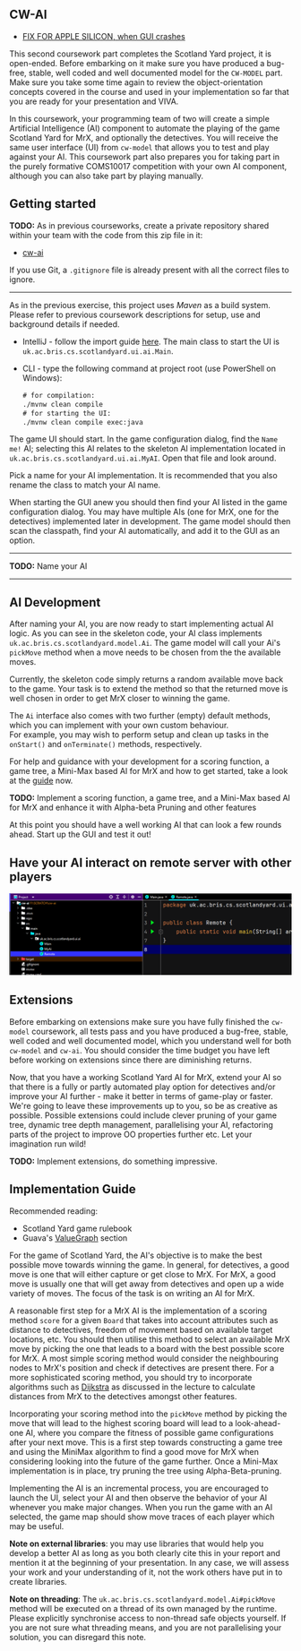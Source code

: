 CW-AI
-----

* [FIX FOR APPLE SILICON, when GUI crashes](applefix.md)

This second coursework part completes the Scotland Yard project, it is open-ended. Before embarking
on it make sure you have produced a bug-free, stable, well coded and well documented model for
the `CW-MODEL` part. Make sure you take some time again to review the object-orientation concepts
covered in the course and used in your implementation so far that you are ready for your
presentation and VIVA.

In this coursework, your programming team of two will create a simple Artificial Intelligence (AI)
component to automate the playing of the game Scotland Yard for MrX, and optionally the detectives.
You will receive the same user interface (UI) from `cw-model` that allows you to test and play
against your AI. This coursework part also prepares you for taking part in the purely formative
COMS10017 competition with your own AI component, although you can also take part by playing
manually.

## Getting started

**TODO:** As in previous courseworks, create a private repository shared within your team with the
code from this zip file in it:

* [cw-ai](https://www.ole.bris.ac.uk/bbcswebdav/courses/COMS10017_2023_TB-2/content/oo/code/cw-ai.zip)

If you use Git, a `.gitignore` file is already present with all the correct files to ignore.

***

As in the previous exercise, this project uses *Maven* as a build system. Please refer to previous
coursework descriptions for setup, use and background details if needed.

* IntelliJ - follow the import
  guide [here](https://web.microsoftstream.com/video/6bab3abf-41f3-4a30-8643-4b07ce35301c). The main
  class to start the UI is `uk.ac.bris.cs.scotlandyard.ui.ai.Main`.
* CLI - type the following command at project root (use PowerShell on Windows):

      # for compilation: 
      ./mvnw clean compile 
      # for starting the UI: 
      ./mvnw clean compile exec:java 

The game UI should start. In the game configuration dialog, find the `Name me!` AI; selecting this
AI relates to the skeleton AI implementation located in `uk.ac.bris.cs.scotlandyard.ui.ai.MyAI`.
Open that file and look around.

Pick a name for your AI implementation. It is recommended that you also rename the class to match
your AI name.

When starting the GUI anew you should then find your AI listed in the game configuration dialog. You
may have multiple AIs (one for MrX, one for the detectives) implemented later in development. The
game model should then scan the classpath, find your AI automatically, and add it to the GUI as an
option.
***

**TODO:** Name your AI
***

## AI Development

After naming your AI, you are now ready to start implementing actual AI logic. As you can see in the
skeleton code, your AI class implements `uk.ac.bris.cs.scotlandyard.model.Ai`. The game model will
call your Ai's `pickMove` method when a move needs to be chosen from the the available moves.

Currently, the skeleton code simply returns a random available move back to the game. Your task is
to extend the method so that the returned move is well chosen in order to get MrX closer to winning
the game.

The `Ai` interface also comes with two further (empty) default methods, which you can implement with
your own custom behaviour.  
For example, you may wish to perform setup and clean up tasks in the `onStart()` and `onTerminate()`
methods, respectively.

For help and guidance with your development for a scoring function, a game tree, a Mini-Max based AI
for MrX and how to get started, take a look at the [guide](#guide) now.

**TODO:** Implement a scoring function, a game tree, and a Mini-Max based AI for MrX and enhance it
with Alpha-beta Pruning and other features

At this point you should have a well working AI that can look a few rounds ahead. Start up the GUI
and test it out!

## Have your AI interact on remote server with other players

![alt text](remote_ai.png "Remote AI in package structure")

## Extensions

Before embarking on extensions make sure you have fully finished the `cw-model` coursework, all
tests pass and you have produced a bug-free, stable, well coded and well documented model, which you
understand well for both `cw-model` and `cw-ai`. You should consider the time budget you have left
before working on extensions since there are diminishing returns.

Now, that you have a working Scotland Yard AI for MrX, extend your AI so that there is a fully or
partly automated play option for detectives and/or improve your AI further - make it better in terms
of game-play or faster. We're going to leave these improvements up to you, so be as creative as
possible. Possible extensions could include clever pruning of your game tree, dynamic tree depth
management, parallelising your AI, refactoring parts of the project to improve OO properties further
etc. Let your imagination run wild!

**TODO:** Implement extensions, do something impressive.


<!--


## Competition

There will be a Human-vs-Machine competition advertised on the unit website, where you and your AIs
will play against manual, part-manual or automatic team entries. (Each player (human or machine!)
will have 15s only to provide a move or loose the game.)
A week before competition day you will be supplied a with a client that can use your AI player code
and connect to a competition server. You will have to manually migrate your AI to the client
project. In most cases, simply copying your AI class to the correct package will work. More details
will be posted on the unit website before the competition.
-->

## <a name="guide"></a>Implementation Guide

Recommended reading:

* Scotland Yard game rulebook
* Guava's [ValueGraph](https://github.com/google/guava/wiki/GraphsExplained#valuegraph) section
<!--- * Live Programming Lecture on Graph Algorithms)-->

For the game of Scotland Yard, the AI's objective is to make the best possible move towards winning
the game. In general, for detectives, a good move is one that will either capture or get close to
MrX. For MrX, a good move is usually one that will get away from detectives and open up a wide
variety of moves. The focus of the task is on writing an AI for MrX.

A reasonable first step for a MrX AI is the implementation of a scoring method `score` for a
given `Board` that takes into account attributes such as distance to detectives, freedom of movement
based on available target locations, etc. You should then utilise this method to select an available
MrX move by picking the one that leads to a board with the best possible score for MrX. A most
simple scoring method would consider the neighbouring nodes to MrX's position and check if
detectives are present there. For a more sophisticated scoring method, you should try to incorporate
algorithms such as [Dijkstra](https://en.wikipedia.org/wiki/Dijkstra's_algorithm) as discussed in
the lecture to calculate distances from MrX to the detectives amongst other features.

Incorporating your scoring method into the `pickMove` method by picking the move that will lead to
the highest scoring board will lead to a look-ahead-one AI, where you compare the fitness of
possible game configurations after your next move. This is a first step towards constructing a game
tree and using the MiniMax algorithm to find a good move for MrX when considering looking into the
future of the game further. Once a Mini-Max implementation is in place, try pruning the tree using
Alpha-Beta-pruning.

Implementing the AI is an incremental process, you are encouraged to launch the UI, select your AI
and then observe the behavior of your AI whenever you make major changes. When you run the game with
an AI selected, the game map should show move traces of each player which may be useful.

**Note on external libraries**: you may use libraries that would help you develop a better AI as
long as you both clearly cite this in your report and mention it at the beginning of your
presentation. In any case, we will assess your work and your understanding of it, not the work
others have put in to create libraries.

**Note on threading**:
The `uk.ac.bris.cs.scotlandyard.model.Ai#pickMove` method will be executed on a thread of its own
managed by the runtime. Please explicitly synchronise access to non-thread safe objects yourself. If
you are not sure what threading means, and you are not parallelising your solution, you can
disregard this note.
